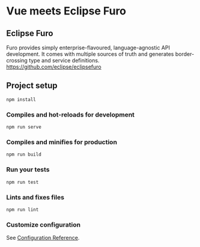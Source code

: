 # Vue meets Eclipse Furo

## Eclipse Furo
Furo provides simply enterprise-flavoured, language-agnostic API development. It comes with multiple sources of truth and generates border-crossing type and service definitions.
https://github.com/eclipse/eclipsefuro

## Project setup
```
npm install
```

### Compiles and hot-reloads for development
```
npm run serve
```

### Compiles and minifies for production
```
npm run build
```

### Run your tests
```
npm run test
```

### Lints and fixes files
```
npm run lint
```

### Customize configuration
See [Configuration Reference](https://cli.vuejs.org/config/).
